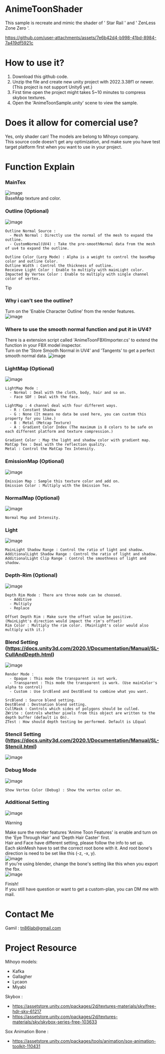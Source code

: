 # AnimeToonShader
This sample is recreate and mimic the shader of ' Star Rail ' and ' ZenLess Zone Zero '. 

https://github.com/user-attachments/assets/7e6b42d4-b998-41bd-8984-7a419df5921c

# How to use it?
1. Download this github code.  
2. Unzip the file and create new unity project with 2022.3.38f1 or newer. (This project is not support Unity6 yet.)  
3. First time open the project might takes 5~10 minutes to compress skybox textures.  
4. Open the 'AnimeToonSample.unity' scene to view the sample.  

# Does it allow for comercial use?
Yes, only shader can! The models are belong to Mihoyo company.  
This source code doesn't get any optimization, and make sure you have test target platform first when you want to use in your project.

# Function Explain
### MainTex
![image](https://github.com/user-attachments/assets/dced23eb-2cbb-492a-b157-edb77b7ed75d)  
BaseMap texture and color.

### Outline (Optional)
![image](https://github.com/user-attachments/assets/ac38e19b-9773-417a-a2fd-7e24fe135116)  
```
Outline Normal Source : 
  - Mesh Normal : Directly use the normal of the mesh to expand the outline.
  - CustomNormal(UV4) : Take the pre-smoothNormal data from the mesh of uv4 to expand the outline.

Outline Color (Lerp Mode) : Alpha is a weight to control the baseMap color and outline Color.  
Outline Width : Control the thickness of outline.  
Receieve Light Color : Enable to multiply with mainLight color.  
Impacted By Vertex Color : Enable to multiply with single channel color of vertex. 
```
> [!TIP]
> ### Why i can't see the outline?  
> Turn on the 'Enable Character Outline' from the render features.  
> ![image](https://github.com/user-attachments/assets/4e1ba8d8-dac4-4a5e-ad3a-44a6b59f923c)  
> ### Where to use the smooth normal function and put it in UV4?  
> There is a extension script called 'AnimeToonFBXImporter.cs' to extend the function in your FBX model inspector.  
> Turn on the 'Store Smooth Normal in UV4' and 'Tangents' to get a perfect smooth normal data. 
![image](https://github.com/user-attachments/assets/4f7fe742-231a-440c-b737-109b3baeb7a6)


### LightMap (Optional)
![image](https://github.com/user-attachments/assets/bb90c0bb-a173-4300-8e72-3dd6eec0a5a2)  
```
LightMap Mode :
  - Normal : Deal with the cloth, body, hair and so on. 
  - Face SDF : Deal with the face.

LightMap : 4 channel deal with four different ways.
  - R : Constant Shadow
  - G : None (It means no data be used here, you can custom this property for you like.)
  - B : Metal (Metcap Texture)
  - A : Gradient Color Index (The maximum is 8 colors to be safe on each different platform and texture compression.)

Gradient Color : Map the light and shadow color with gradient map.  
MatCap Tex : Deal with the reflection quality.  
Metal : Control the MatCap Tex Intensity.
```

### EmissionMap (Optional)
![image](https://github.com/user-attachments/assets/61fc6ff2-5362-4317-afb8-662d88d1a37c)  
```
Emission Map : Sample this texture color and add on.  
Emission Color : Multiply with the Emission Tex.
```

### NormalMap (Optional)
![image](https://github.com/user-attachments/assets/59d120a8-896a-473f-b851-f195b5ff0cf0)  
```
Normal Map and Intensity.
```

### Light
![image](https://github.com/user-attachments/assets/b1dbae18-3f7e-43ea-adf6-e77ae9f085d8)  
```
MainLight Shadow Range : Control the ratio of light and shadow.  
AdditionalLight Shadow Range : Control the ratio of light and shadow.  
AdditionalLight Clip Range : Control the smoothness of light and shadow.
```

### Depth-Rim (Optional)
![image](https://github.com/user-attachments/assets/24a9494d-4c76-4d63-ac20-1d1d903758dc)  
```
Depth Rim Mode : There are three mode can be choosed.
  - Additive  
  - Multiply  
  - Replace

Offset Depth Rim : Make sure the offset value be positive. (MainLight's direction would impact the rim's offset)  
Rim Color : Multiply the rim color. (Mainlight's color would also multiply with it.)
```

### Blend Setting (https://docs.unity3d.com/2020.1/Documentation/Manual/SL-CullAndDepth.html)
![image](https://github.com/user-attachments/assets/ed7881ff-8c40-437e-bcaa-9d54426ebf70)  
```
Render Mode : 
  - Opaque : This mode the transparent is not work.
  - Transparent : This mode the transparent is work. (Use mainColor's alpha to control)
  - Custom : Use SrcBlend and DestBlend to combine what you want.

SrcBlend : Source blend setting.  
DestBlend : Destnation blend setting.  
CullMask : Controls which sides of polygons should be culled.  
ZWrite : Controls whether pixels from this object are written to the depth buffer (default is On).  
ZTest : How should depth testing be performed. Default is LEqual
```

### Stencil Setting (https://docs.unity3d.com/2020.1/Documentation/Manual/SL-Stencil.html)  
![image](https://github.com/user-attachments/assets/19f7b400-f53a-4739-b3c5-a25c875e97c0)  

### Debug Mode
![image](https://github.com/user-attachments/assets/86230452-9420-4e8b-922e-4885206b6ce6)  
```
Show Vertex Color (Debug) : Show the vertex color on.
```

### Additional Setting
![image](https://github.com/user-attachments/assets/95258ec3-5aff-4909-9c0a-e37e408725e1)    
> [!WARNING]  
> Make sure the render features 'Anime Toon Features' is enable and turn on the 'Eye Through Hair' and 'Depth Hair Caster' first.  
> Hair and Face have different setting, please follow the info to set up.   
> Each skinMesh have to set the correct root bone with it. And root bone's direction is need to be set like this (-z, -x, y).    
> ![image](https://github.com/user-attachments/assets/8883d2fd-3d98-4d9c-9b63-462853913753)  
> If you're using blender, change the bone's setting like this when you export the fbx.  
> ![image](https://github.com/user-attachments/assets/1840c9df-34ea-442b-98ee-4b88210109d1)  
 
Finish!    
If you still have question or want to get a custom-plan, you can DM me with mail.   

# Contact Me  
Gamil : tn86lab@gmail.com  

# Project Resource  
Mihoyo models:  
  - Kafka  
  - Gallagher  
  - Lycaon  
  - Miyabi  

Skybox : 
  - https://assetstore.unity.com/packages/2d/textures-materials/sky/free-hdr-sky-61217  
  - https://assetstore.unity.com/packages/2d/textures-materials/sky/skybox-series-free-103633  

Sox Animation Bone :  
  - https://assetstore.unity.com/packages/tools/animation/sox-animation-toolkit-110431  

